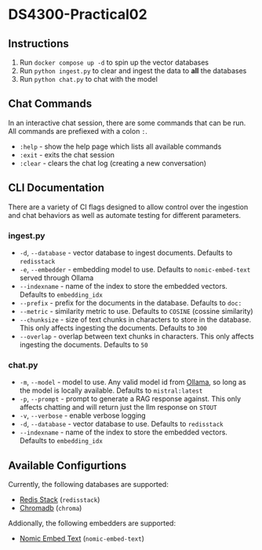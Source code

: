 # DS4300-Practical02

## Instructions

1. Run `docker compose up -d` to spin up the vector databases
2. Run `python ingest.py` to clear and ingest the data to **all** the databases
3. Run `python chat.py` to chat with the model

## Chat Commands

In an interactive chat session, there are some commands that can be run. All
commands are prefiexed with a colon `:`.

- `:help` - show the help page which lists all available commands
- `:exit` - exits the chat session
- `:clear` - clears the chat log (creating a new conversation)

## CLI Documentation

There are a variety of CI flags designed to allow control over the ingestion and
chat behaviors as well as automate testing for different parameters.

### ingest.py

- `-d`, `--database` - vector database to ingest documents. Defaults to `redisstack`
- `-e`, `--embedder` - embedding model to use. Defaults to `nomic-embed-text`
  served through Ollama
- `--indexname` - name of the index to store the embedded vectors. Defaults to `embedding_idx`
- `--prefix` - prefix for the documents in the database. Defaults to `doc:`
- `--metric` - similarity metric to use. Defaults to `COSINE` (cossine similarity)
- `--chunksize` - size of text chunks in characters to store in the database. This
  only affects ingesting the documents. Defaults to `300`
- `--overlap` - overlap between text chunks in characters. This only affects ingesting
  the documents. Defaults to `50`

### chat.py

- `-m`, `--model` - model to use. Any valid model id from
  [Ollama](https://ollama.com/search), so long as the model is locally available.
  Defaults to `mistral:latest`
- `-p`, `--prompt` - prompt to generate a RAG response against. This only affects
  chatting and will return just the llm response on `STOUT`
- `-v`, `--verbose` - enable verbose logging
- `-d`, `--database` - vector database to use. Defaults to `redisstack`
- `--indexname` - name of the index to store the embedded vectors. Defaults to `embedding_idx`

[//]: # "- `-m`, `--model` - model to use. Any valid model id from"
[//]: # "  [Ollama](https://ollama.com/search), so long as the model is locally available."
[//]: # "  Defaults to `mistral:latest`"
[//]: # "- `-e`, `--embedder` - embedding model to use. Defaults to `nomic-embed-text`"
[//]: # "  served through Ollama"
[//]: # "- `-d`, `--database` - vector database to use. Defaults to `redisstack`"
[//]: # "- `--vectordim` - dimension of the vectors stored in the vector database. Defaults"
[//]: # "  to `768`"
[//]: # "- `--indexname` - name of the index to store the embedded vectors. Defaults to `embedding_idx`"
[//]: # "- `--prefix` - prefix for the documents in the database. Defaults to `doc:`"
[//]: # "- `--metric` - similarity metric to use. Defaults to `COSINE` (cossine similarity)"
[//]: # "- `--chunksize` - size of text chunks in characters to store in the database. This"
[//]: # "  only affects ingesting the documents. Defaults to `300`"
[//]: # "- `--overlap` - overlap between text chunks in characters. This only affects ingesting"
[//]: # "  the documents. Defaults to `50`"
[//]: # "- `-p`, `--prompt` - prompt to generate a RAG response against. This only affects"
[//]: # "  chatting and will return just the llm response on `STOUT`"
[//]: # "- `-v`, `--verbose` - enable verbose logging"

## Available Configurtions

Currently, the following databases are supported:

- [Redis Stack](https://redis.io/) (`redisstack`)
- [Chromadb](https://www.trychroma.com/) (`chroma`)

Addionally, the following embedders are supported:

- [Nomic Embed Text](https://huggingface.co/nomic-ai/nomic-embed-text-v1) (`nomic-embed-text`)
